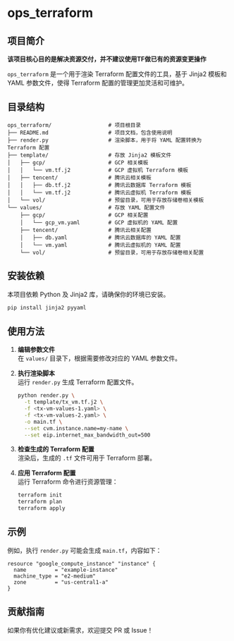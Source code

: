 # ops_terraform

## 项目简介
**该项目核心目的是解决资源交付，并不建议使用TF做已有的资源变更操作**

`ops_terraform` 是一个用于渲染 Terraform 配置文件的工具，基于 Jinja2 模板和 YAML 参数文件，使得 Terraform 配置的管理更加灵活和可维护。

## 目录结构
```
ops_terraform/                  # 项目根目录
├── README.md                   # 项目文档，包含使用说明
├── render.py                   # 渲染脚本，用于将 YAML 配置转换为 Terraform 配置
├── template/                   # 存放 Jinja2 模板文件
│   ├── gcp/                    # GCP 相关模板
│   │   └── vm.tf.j2            # GCP 虚拟机 Terraform 模板
│   ├── tencent/                # 腾讯云相关模板
│   │   ├── db.tf.j2            # 腾讯云数据库 Terraform 模板
│   │   └── vm.tf.j2            # 腾讯云虚拟机 Terraform 模板
│   └── vol/                    # 预留目录，可用于存放存储卷相关模板
└── values/                     # 存放 YAML 配置文件
    ├── gcp/                    # GCP 相关配置
    │   └── gcp_vm.yaml         # GCP 虚拟机的 YAML 配置
    ├── tencent/                # 腾讯云相关配置
    │   ├── db.yaml             # 腾讯云数据库的 YAML 配置
    │   └── vm.yaml             # 腾讯云虚拟机的 YAML 配置
    └── vol/                    # 预留目录，可用于存放存储卷相关配置

```

## 安装依赖
本项目依赖 Python 及 Jinja2 库，请确保你的环境已安装。

```bash
pip install jinja2 pyyaml
```

## 使用方法
1. **编辑参数文件**  
   在 `values/` 目录下，根据需要修改对应的 YAML 参数文件。

2. **执行渲染脚本**  
   运行 `render.py` 生成 Terraform 配置文件。

   ```bash
   python render.py \
     -t template/tx_vm.tf.j2 \
     -f <tx-vm-values-1.yaml> \
     -f <tx-vm-values-2.yaml> \
     -o main.tf \
     --set cvm.instance.name=my-name \
     --set eip.internet_max_bandwidth_out=500
   ```

3. **检查生成的 Terraform 配置**  
   渲染后，生成的 `.tf` 文件可用于 Terraform 部署。

4. **应用 Terraform 配置**  
   运行 Terraform 命令进行资源管理：

   ```bash
   terraform init
   terraform plan
   terraform apply
   ```

## 示例
例如，执行 `render.py` 可能会生成 `main.tf`，内容如下：
```hcl
resource "google_compute_instance" "instance" {
  name         = "example-instance"
  machine_type = "e2-medium"
  zone         = "us-central1-a"
}
```

## 贡献指南
如果你有优化建议或新需求，欢迎提交 PR 或 Issue！

